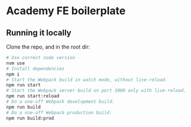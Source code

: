 # Academy FE boilerplate

## Running it locally

Clone the repo, and in the root dir:

```bash
# Use correct node version
nvm use
# Install dependencies
npm i
# Start the Webpack build in watch mode, without live-reload.
npm run start
# Start the Webpack server build on port 3000 only with live-reload.
npm run start:reload
# Do a one-off Webpack development build.
npm run build
# Do a one-off Webpack production build.
npm run build:prod
```
